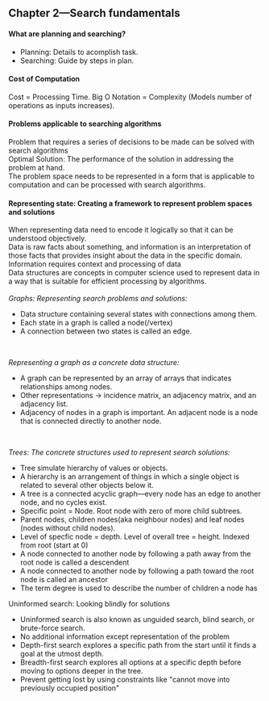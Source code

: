 ## Chapter 2—Search fundamentals <br />

#### What are planning and searching?
- Planning: Details to acomplish task.
- Searching: Guide by steps in plan.

#### Cost of Computation
Cost = Processing Time.
Big O Notation = Complexity (Models number of operations as inputs increases).

#### Problems applicable to searching algorithms
Problem that requires a series of decisions to be made can be solved with search algorithms <br />
Optimal Solution: The performance of the solution in addressing the problem at hand. <br />
The problem space needs to be represented in a form that is applicable to computation and can be processed with search algorithms. <br />

#### Representing state: Creating a framework to represent problem spaces and solutions
When representing data need to encode it logically so that it can be understood objectively. <br />
Data is raw facts about something, and information is an interpretation of those facts that provides insight about the data in the specific domain. <br />
Information requires context and processing of data <br />
Data structures are concepts in computer science used to represent data in a way that is suitable for efficient processing by algorithms. <br /><br />
*Graphs: Representing search problems and solutions:* 
- Data structure containing several states with connections among them.
- Each state in a graph is called a node(/vertex)
- A connection between two states is called an edge. 
<br />

*Representing a graph as a concrete data structure:* 
- A graph can be represented by an array of arrays that indicates relationships among nodes.
- Other representations -> incidence matrix, an adjacency matrix, and an adjacency list.
- Adjacency of nodes in a graph is important. An adjacent node is a node that is connected directly to another node. 
<br />

*Trees: The concrete structures used to represent search solutions:*
- Tree simulate hierarchy of values or objects. 
- A hierarchy is an arrangement of things in which a single object is related to several other objects below it. 
- A tree is a connected acyclic graph—every node has an edge to another node, and no cycles exist.
- Specific point = Node. Root node with zero of more child subtrees.
- Parent nodes, children nodes(aka neighbour nodes) and leaf nodes (nodes without child nodes).
- Level of specfic node = depth. Level of overall tree = height. Indexed from root (start at 0)
- A node connected to another node by following a path away from the root node is called a descendent
- A node connected to another node by following a path toward the root node is called an ancestor
- The term degree is used to describe the number of children a node has

Uninformed search: Looking blindly for solutions
- Uninformed search is also known as unguided search, blind search, or brute-force search.
- No additional information except representation of the problem
- Depth-first search explores a specific path from the start until it finds a goal at the utmost depth. 
- Breadth-first search explores all options at a specific depth before moving to options deeper in the tree.
- Prevent getting lost by using constraints like "cannot move into previously occupied position"